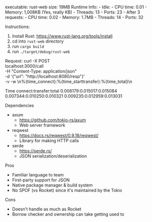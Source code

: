 executable: rust-web
size: 19MB
Runtime Info:
    - Idle:
        - CPU time: 0.01
        - Memory: 1,008KB (Yes, really KB)
        - Threads: 13
        - Ports: 23
    - After 3 requests:
        - CPU time: 0.02
        - Memory: 1.7MB
        - Threads: 14
        - Ports: 32

Instructions:
1. Install Rust: https://www.rust-lang.org/tools/install
2. cd into `rust-web` directory
3. run `cargo build`
4. run `./target/debug/rust-web`

Request:
curl -X POST \
localhost:3000/call \
-H "Content-Type: application/json" \
-d '{"url": "http://localhost:8080/resp"}' \
-v -w \\n%{time_connect}:%{time_starttransfer}:%{time_total}\\n

Time
connect:transfer:total
0.008179:0.015017:0.015084
0.007344:0.010250:0.010321
0.009235:0.012959:0.013031

Dependencies
- axum
    - https://github.com/tokio-rs/axum
    - Web server framework
- reqwest
    - https://docs.rs/reqwest/0.9.18/reqwest/
    - Library for making HTTP calls
- serde
    - https://serde.rs/
    - JSON serialization/deserialization

Pros
- Familiar language to team
- First-party support for JSON
- Native package manager & build system
- No SPOF (vs Rocket) since it's maintained by the Tokio

Cons
- Doesn't handle as much as Rocket
- Borrow checker and ownership can take getting used to